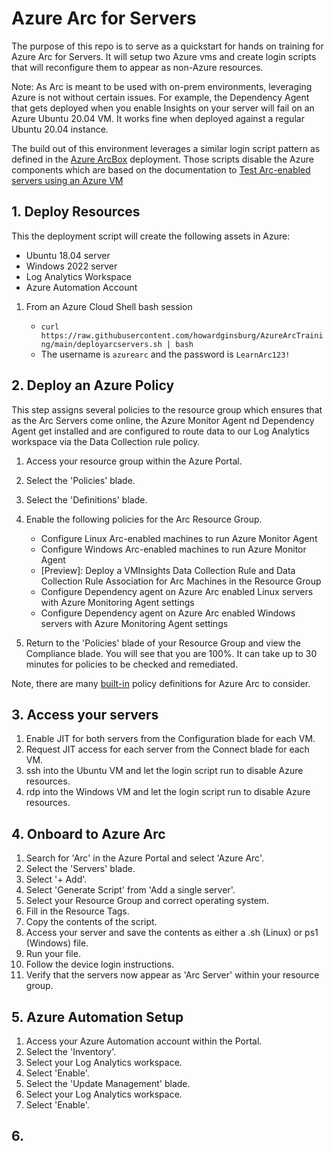 # Azure Arc for Servers

The purpose of this repo is to serve as a quickstart for hands on training for Azure Arc for Servers.  It will setup two Azure vms and create login scripts that will reconfigure them to appear as non-Azure resources.

Note: As Arc is meant to be used with on-prem environments, leveraging Azure is not without certain issues.  For example, the Dependency Agent that gets deployed when you enable Insights on your server will fail on an Azure Ubuntu 20.04 VM.  It works fine when deployed against a regular Ubuntu 20.04 instance.

The build out of this environment leverages a similar login script pattern as defined in the [Azure ArcBox](https://azurearcjumpstart.io/azure_jumpstart_arcbox/) deployment.  Those scripts disable the Azure components which are based on the documentation to [Test Arc-enabled servers using an Azure VM](https://docs.microsoft.com/azure/azure-arc/servers/plan-evaluate-on-azure-virtual-machine)

## 1. Deploy Resources

This the deployment script will create the following assets in Azure:

- Ubuntu 18.04 server
- Windows 2022 server
- Log Analytics Workspace
- Azure Automation Account

1. From an Azure Cloud Shell bash session

    - `curl https://raw.githubusercontent.com/howardginsburg/AzureArcTraining/main/deployarcservers.sh | bash`
    - The username is `azurearc` and the password is `LearnArc123!`

## 2. Deploy an Azure Policy

This step assigns several policies to the resource group which ensures that as the Arc Servers come online, the Azure Monitor Agent nd Dependency Agent get installed and are configured to route data to our Log Analytics workspace via the Data Collection rule policy.

1. Access your resource group within the Azure Portal.
2. Select the 'Policies' blade.
3. Select the 'Definitions' blade.
4. Enable the following policies for the Arc Resource Group.

    - Configure Linux Arc-enabled machines to run Azure Monitor Agent
    - Configure Windows Arc-enabled machines to run Azure Monitor Agent
    - [Preview]: Deploy a VMInsights Data Collection Rule and Data Collection Rule Association for Arc Machines in the Resource Group
    - Configure Dependency agent on Azure Arc enabled Linux servers with Azure Monitoring Agent settings
    - Configure Dependency agent on Azure Arc enabled Windows servers with Azure Monitoring Agent settings

5. Return to the 'Policies' blade of your Resource Group and view the Compliance blade.  You will see that you are 100%.  It can take up to 30 minutes for policies to be checked and remediated.

Note, there are many [built-in](https://docs.microsoft.com/en-us/azure/azure-arc/servers/policy-reference) policy definitions for Azure Arc to consider.

## 3. Access your servers

1. Enable JIT for both servers from the Configuration blade for each VM.
2. Request JIT access for each server from the Connect blade for each VM.
3. ssh into the Ubuntu VM and let the login script run to disable Azure resources.
4. rdp into the Windows VM and let the login script run to disable Azure resources.

## 4. Onboard to Azure Arc

1. Search for 'Arc' in the Azure Portal and select 'Azure Arc'.
2. Select the 'Servers' blade.
3. Select '+ Add'.
4. Select 'Generate Script' from 'Add a single server'.
5. Select your Resource Group and correct operating system.
6. Fill in the Resource Tags.
7. Copy the contents of the script.
8. Access your server and save the contents as either a .sh (Linux) or ps1 (Windows) file.
9. Run your file.
10. Follow the device login instructions.
11. Verify that the servers now appear as 'Arc Server' within your resource group.

## 5. Azure Automation Setup

1. Access your Azure Automation account within the Portal.
2. Select the 'Inventory'.
3. Select your Log Analytics workspace.
4. Select 'Enable'.
5. Select the 'Update Management' blade.
6. Select your Log Analytics workspace.
7. Select 'Enable'.

## 6. 